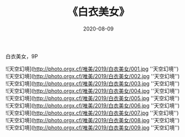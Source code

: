 ﻿---
layout: post
title:  《白衣美女》
date:   2020-08-09
img: http://photo.orgx.cf/唯美/2019/白衣美女/000.jpg
categories: [美女, 清纯, 唯美]
---

白衣美女，9P



![天空幻境](http://photo.orgx.cf/唯美/2019/白衣美女/001.jpg ''天空幻境'') <br>
![天空幻境](http://photo.orgx.cf/唯美/2019/白衣美女/002.jpg ''天空幻境'') <br>
![天空幻境](http://photo.orgx.cf/唯美/2019/白衣美女/003.jpg ''天空幻境'') <br>
![天空幻境](http://photo.orgx.cf/唯美/2019/白衣美女/004.jpg ''天空幻境'') <br>
![天空幻境](http://photo.orgx.cf/唯美/2019/白衣美女/005.jpg ''天空幻境'') <br>
![天空幻境](http://photo.orgx.cf/唯美/2019/白衣美女/006.jpg ''天空幻境'') <br>
![天空幻境](http://photo.orgx.cf/唯美/2019/白衣美女/007.jpg ''天空幻境'') <br>
![天空幻境](http://photo.orgx.cf/唯美/2019/白衣美女/008.jpg ''天空幻境'') <br>
![天空幻境](http://photo.orgx.cf/唯美/2019/白衣美女/009.jpg ''天空幻境'') <br>